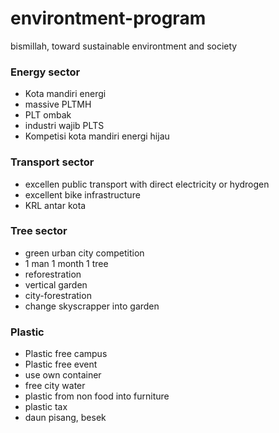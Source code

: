 # environtment-program
bismillah, toward sustainable environtment and society

### Energy sector
- Kota mandiri energi
- massive PLTMH
- PLT ombak
- industri wajib PLTS
- Kompetisi kota mandiri energi hijau

### Transport sector
- excellen public transport with direct electricity or hydrogen
- excellent bike infrastructure
- KRL antar kota
  
### Tree sector
- green urban city competition
- 1 man 1 month 1 tree
- reforestration
- vertical garden
- city-forestration
- change skyscrapper into garden

### Plastic
- Plastic free campus
- Plastic free event
- use own container
- free city water
- plastic from non food into furniture
- plastic tax
- daun pisang, besek
